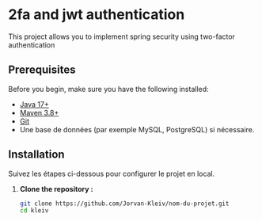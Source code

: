 # 2fa and jwt authentication

This project allows you to implement spring security using two-factor authentication

## Prerequisites

Before you begin, make sure you have the following installed:

- [Java 17+](https://www.oracle.com/java/technologies/javase-downloads.html)
- [Maven 3.8+](https://maven.apache.org/download.cgi)
- [Git](https://git-scm.com/)
- Une base de données (par exemple MySQL, PostgreSQL) si nécessaire.

## Installation

Suivez les étapes ci-dessous pour configurer le projet en local.

1. **Clone the repository :**
   ```bash
   git clone https://github.com/Jorvan-Kleiv/nom-du-projet.git
   cd kleiv
